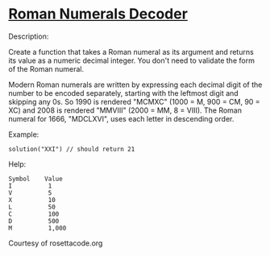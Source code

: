 # [Roman Numerals Decoder](https://codewars.com/kata/reviews/51b6249c4612257ac0000008/groups/5aede27571911b330100123e)

Description:

Create a function that takes a Roman numeral as its argument and returns its value as a numeric decimal integer. You don't need to validate the form of the Roman numeral.

Modern Roman numerals are written by expressing each decimal digit of the number to be encoded separately, starting with the leftmost digit and skipping any 0s. So 1990 is rendered "MCMXC" (1000 = M, 900 = CM, 90 = XC) and 2008 is rendered "MMVIII" (2000 = MM, 8 = VIII). The Roman numeral for 1666, "MDCLXVI", uses each letter in descending order.

Example:

```
solution("XXI") // should return 21
```

Help:

```
Symbol    Value
I          1
V          5
X          10
L          50
C          100
D          500
M          1,000
```

Courtesy of rosettacode.org
